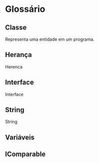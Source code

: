 # Glossário


## Classe
Representa uma entidade em um programa.

## Herança
Herenca
## Interface
Interface
## String
String
## Variáveis
## IComparable
